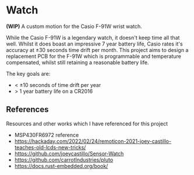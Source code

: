 # Watch

**(WIP)** A custom motion for the Casio F-91W wrist watch.

While the Casio F-91W is a legendary watch, it doesn't keep time all that well.
Whilst it does boast an impressive 7 year battery life, Casio rates it's
accuracy at ±30 seconds time drift per month. This project aims to design a
replacement PCB for the F-91W which is programmable and temperature
compensated, whilst still retaining a reasonable battery life.

The key goals are:

- \< ±10 seconds of time drift per year
- \> 1 year battery life on a CR2016

## References

Resources and other works which I have referenced for this project

- MSP430FR6972 reference
- https://hackaday.com/2022/02/24/remoticon-2021-joey-castillo-teaches-old-lcds-new-tricks/
- https://github.com/joeycastillo/Sensor-Watch
- https://github.com/carrotIndustries/pluto
- https://docs.rust-embedded.org/book/
